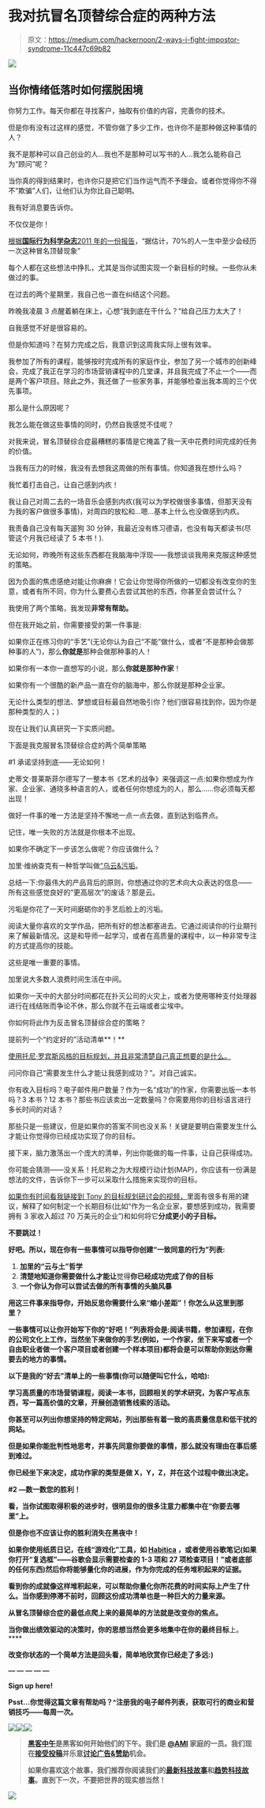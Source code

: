 # 我对抗冒名顶替综合症的两种方法

> 原文：<https://medium.com/hackernoon/2-ways-i-fight-impostor-syndrome-11c447c69b82>

![](img/8e932d0939e905a551a285961ea64401.png)

## 当你情绪低落时如何摆脱困境

你努力工作。每天你都在寻找客户，抽取有价值的内容，完善你的技术。

但是你有没有过这样的感觉，不管你做了多少工作，也许你不是那种做这种事情的人？

我不是那种可以自己创业的人…我也不是那种可以写书的人…我怎么能称自己为“顾问”呢？

当你真的得到结果时，也许你只是把它们当作运气而不予理会。或者你觉得你不得不“欺骗”人们，让他们认为你比自己聪明。

我有好消息要告诉你。

不仅仅是你！

[根据**国际行为科学杂志**2011 年的一份报告](http://bsris.swu.ac.th/journal/i6/6-6_Jaruwan_73-92.pdf)，“据估计，70%的人一生中至少会经历一次这种冒名顶替现象”

每个人都在这些想法中挣扎，尤其是当你试图实现一个新目标的时候。一些你从未做过的事。

在过去的两个星期里，我自己也一直在纠结这个问题。

昨晚我凌晨 3 点醒着躺在床上，心想“我到底在干什么？”给自己压力太大了！

自我感觉不好是很容易的。

但是你知道吗？在努力完成之后，我意识到这周我实际上很有效率。

我参加了所有的课程，能够按时完成所有的家庭作业，参加了另一个城市的创新峰会，完成了我正在学习的市场营销课程中的几堂课，并且我完成了不止一个——而是两个客户项目。除此之外，我还做了一些家务事，并能够检查出我本周的三个优先事项。

那么是什么原因呢？

我怎么能在做这些事情的同时，仍然自我感觉不佳呢？

对我来说，冒名顶替综合症最糟糕的事情是它掩盖了我一天中花费时间完成的任务的价值。

当我有压力的时候，我没有去想我这周做的所有事情。你知道我在想什么吗？

我忙着打击自己，让自己感到内疚！

我让自己对周二去的一场音乐会感到内疚(我可以为学校做很多事情，但那天没有为我的客户做很多事情)，对周四的放松和…嗯…基本上什么也没做感到内疚。

我责备自己没有每天遛狗 30 分钟，我最近没有练习德语，也没有每天都读书(尽管这个月我已经读了 5 本书！).

无论如何，昨晚所有这些东西都在我脑海中浮现——我想谈谈我用来克服这种感觉的策略。

因为负面的焦虑感绝对能让你麻痹！它会让你觉得你所做的一切都没有改变你的生意，或者有所不同，你为什么要费心去尝试其他的东西，你甚至会尝试什么？

我使用了两个策略，我发现**非常有帮助。**

但在我开始之前，你需要接受的第一件事是:

如果你正在练习你的“手艺”(无论你认为自己“不能”做什么，或者“不是那种会做那种事的人”)，那么**你就是**那种会做那种事的人！

如果你有一本你一直想写的小说，那么**你就是那种作家**！

如果你有一个很酷的新产品一直在你的脑海中，那么你就是那种企业家。

无论什么类型的想法、梦想或目标最自然地吸引你？他们很容易找到你，因为你是那种类型的人；)

现在让我们认真研究一下实质问题。

下面是我克服冒名顶替综合症的两个简单策略

#1 承诺坚持到底——无论如何！

史蒂文·普莱斯菲尔德写了一整本书《艺术的战争》来强调这一点:如果你想成为作家、企业家、通晓多种语言的人，或者任何你想成为的人，那么……你必须每天都出现！

做好一件事的唯一方法是坚持不懈地一点一点去做，直到达到临界点。

记住，唯一失败的方法就是你根本不出现。

如果你不确定下一步该怎么做呢？你应该做什么？

加里·维纳查克有一种哲学叫做[“乌云&污垢](https://www.garyvaynerchuk.com/ignore-everything-between-the-clouds-and-dirt/)。

总结一下:你最伟大的产品背后的原则，你想通过你的艺术向大众表达的信息——所有这些感觉良好的“更高层次”的废话？那是云。

污垢是你花了一天时间磨砺你的手艺后脸上的污垢。

阅读大量你喜欢的文学作品，把所有好的想法都塞进去。它通过阅读你的行业期刊来了解最新情况。这是和导师一起学习，或者在高质量的课程中，以一种非常专注的方式提高你的技能。

这些是唯一重要的事情。

加里说大多数人浪费时间生活在中间。

如果你一天中的大部分时间都花在扑灭公司的火灾上，或者为使用哪种支付处理器进行在线结账而争论不休，那么你就不在云端或者尘埃中。

你如何将此作为反击冒名顶替综合症的策略？

提前列一个“约定好的”活动清单**！**

[使用托尼·罗宾斯风格的目标规划，并且非常清楚自己真正想要的是什么。](https://www.youtube.com/watch?v=_mZDDYgi0AU)

问问你自己“需要发生什么才能让我感到成功？”。对自己诚实。

你有收入目标吗？电子邮件用户数量？作为一名“成功”的作家，你需要出版一本书吗？3 本书？12 本书？那些书应该卖出一定数量吗？你需要用你的目标语言进行多长时间的对话？

那些只是一些建议，但是如果你的答案不同也没关系！关键是要明白需要发生什么才能让你觉得你已经成功实现了你的目标。

接下来，脑力激荡出一个庞大的清单，列出你能做的每一件事，让自己获得成功。

你可能会猜测——没关系！托尼称之为大规模行动计划(MAP)，你应该有一份满是想法的文件，告诉你下一步可以采取什么措施来实现你的目标。

[如果你有时间看我链接到 Tony 的目标规划研讨会的视频，](https://www.youtube.com/watch?v=_mZDDYgi0AU)里面有很多有用的建议，解释了如何制定一个长期目标(比如“作为一名企业家，要想感到成功，我需要拥有 3 家收入超过 70 万美元的企业”)和如何将它**分成更小的子目标。**

**不要跳过！**

**好吧。所以，现在你有一些事情可以指导你创建“一致同意的行为”列表:**

1.  **加里的“云与土”哲学**
2.  **清楚地知道你需要做什么才能让**觉得**你已经成功完成了你的目标**
3.  **一个你认为你可以尝试去做的所有事情的头脑风暴**

**用这三件事来指导你，开始反思你需要什么来“缩小差距”！你怎么从这里到那里？**

**一些事情可以让你开始写下你的“好吧！”列表将会是:阅读书籍，参加课程，在你的公司文化上工作，当然坐下来做你的手艺(例如，一个作家，坐下来写或者一个自由职业者做一个客户项目或者创建一个样本项目)都将会是可以帮助你到达你需要去的地方的事情。**

**以下是我的“好去”清单上的一些事情(你可以随便叫它什么，哈哈):**

**学习高质量的市场营销课程，阅读一本书，回顾相关的学术研究，为客户写点东西，写一篇高价值的文章，开展创造销售线索的活动。**

**你甚至可以列出你想坚持的特定网站，列出那些有着一致的高质量信息和低干扰的网站。**

**但是如果你能批判性地思考，并事先同意你要做的事情，那么就没有理由在事后感到难过。**

**你已经坐下来决定，成功作家的类型是做 X，Y，Z，并在这个过程中做出决定。**

**#2 —数一数您的胜利！**

**看，当你试图取得积极的进步时，很明显你的很多注意力都集中在“你要去哪里”上。**

**但是你也不应该让你的胜利消失在黑夜中！**

**如果你使用纸质日记，在线“游戏化”工具，如 [Habitica](https://habitica.com) ，或者使用谷歌笔记(如果你打开“复选框”——谷歌会显示需要检查的 1-3 项和 27 项检查项目！”或者底部的任何东西)然后你将能够量化你的进展，作为你完成的任务堆积起来的证据。**

**看到你的成就像这样堆积起来，可以帮助你量化你所花费的时间实际上产生了什么。当你感到停滞不前时，回顾这份成功清单也是一种巨大的力量来源。**

**从冒名顶替综合症的最低点爬上来的最简单的方法就是改变你的焦点。**

**当你做出绩效驱动的决策时，你的思想当然会更多地集中在你的最终目标**上。****

**改变你状态的一个简单方法是回头看，简单地欣赏你已经走了多远:)**

**— — — — —**

**Sign up here!**

**Psst…你觉得这篇文章有帮助吗？^注册我的电子邮件列表，获取可行的商业和营销技巧——每周一次。**

**[![](img/50ef4044ecd4e250b5d50f368b775d38.png)](http://bit.ly/HackernoonFB)****[![](img/979d9a46439d5aebbdcdca574e21dc81.png)](https://goo.gl/k7XYbx)****[![](img/2930ba6bd2c12218fdbbf7e02c8746ff.png)](https://goo.gl/4ofytp)**

> **[黑客中午](http://bit.ly/Hackernoon)是黑客如何开始他们的下午。我们是 [@AMI](http://bit.ly/atAMIatAMI) 家庭的一员。我们现在[接受投稿](http://bit.ly/hackernoonsubmission)并乐意[讨论广告&赞助](mailto:partners@amipublications.com)机会。**
> 
> **如果你喜欢这个故事，我们推荐你阅读我们的[最新科技故事](http://bit.ly/hackernoonlatestt)和[趋势科技故事](https://hackernoon.com/trending)。直到下一次，不要把世界的现实想当然！**

**![](img/be0ca55ba73a573dce11effb2ee80d56.png)**
